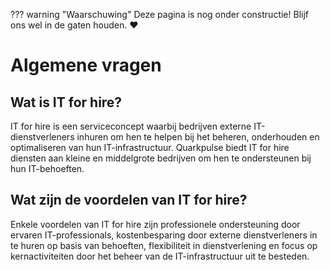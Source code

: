 ??? warning "Waarschuwing"
    Deze pagina is nog onder constructie! Blijf ons wel in de gaten houden. :heart:

# Algemene vragen

## Wat is IT for hire?
IT for hire is een serviceconcept waarbij bedrijven externe IT-dienstverleners inhuren om hen te helpen bij het beheren, onderhouden en optimaliseren van hun IT-infrastructuur. Quarkpulse biedt IT for hire diensten aan kleine en middelgrote bedrijven om hen te ondersteunen bij hun IT-behoeften.

## Wat zijn de voordelen van IT for hire?
Enkele voordelen van IT for hire zijn professionele ondersteuning door ervaren IT-professionals, kostenbesparing door externe dienstverleners in te huren op basis van behoeften, flexibiliteit in dienstverlening en focus op kernactiviteiten door het beheer van de IT-infrastructuur uit te besteden.


